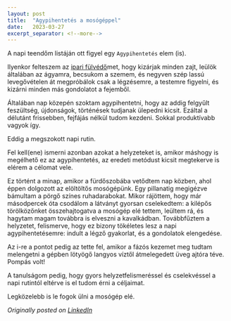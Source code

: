 ```yaml
---
layout: post
title:  "Agypihentetés a mosógéppel"
date:   2023-03-27
excerpt_separator: <!--more-->
---
```

A napi teendőm listáján ott figyel egy `Agypihentetés` elem (is).

Ilyenkor felteszem az [ipari fülvédő](https://www.magictools.hu/magic-tools-webaruhaz-struktura/fejvedelem/hallasvedelem-2/fultok/pw43-komfort-fultok)met, hogy kizárjak minden zajt, leülök általában az ágyamra, becsukom a szemem, és negyven szép lassú levegővételen át megpróbálok csak a légzésemre, a testemre figyelni, és kizárni minden más gondolatot a fejemből.

Általában nap közepén szoktam agypihentetni, hogy az addig felgyűlt feszültség, újdonságok, történések tudjanak ülepedni kicsit. Ezáltal a délutánt frissebben, fejfájás nélkül tudom kezdeni. Sokkal produktívabb vagyok így.

Eddig a megszokott napi rutin.<!--more-->

Fel kell(ene) ismerni azonban azokat a helyzeteket is, amikor máshogy is megélhető ez az agypihentetés, az eredeti metódust kicsit megtekerve is elérem a célomat vele.

Ez történt a minap, amikor a fürdőszobába vetődtem nap közben, ahol éppen dolgozott az elöltöltős mosógépünk. Egy pillanatig megigézve bámultam a pörgő színes ruhadarabokat. Mikor rájöttem, hogy már másodpercek óta csodálom a látványt gyorsan cselekedtem: a kilépős törölközőnket összehajtogatva a mosógép elé tettem, leültem rá, és hagytam magam továbbra is elveszni a kavalkádban.
Továbbfűztem a helyzetet, felismerve, hogy ez bizony tökéletes lesz a napi agypihentetésemre: indult a légző gyakorlat, és a gondolatok elengedése.

Az i-re a pontot pedig az tette fel, amikor a fázós kezemet meg tudtam melengetni a gépben lötyögő langyos víztől átmelegedett üveg ajtóra téve. Pompás volt!

A tanulságom pedig, hogy gyors helyzetfelismeréssel és cselekvéssel a napi rutintól eltérve is el tudom érni a céljaimat.

Legközelebb is le fogok ülni a mosógép elé.

*Originally posted on [LinkedIn](https://www.linkedin.com/posts/matevojts_a-napi-teend%C5%91m-list%C3%A1j%C3%A1n-ott-figyel-egy-agypihentet%C3%A9s-activity-7046124296951214080-EifF?utm_source=share&utm_medium=member_desktop)*
